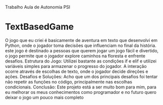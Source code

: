 Trabalho Aula de Autonomia PSI
<h1>TextBasedGame</h1>
O jogo que eu criei é basicamente de aventura em texto que desenvolvi em Python, onde o
jogador toma decisões que influenciam no final da história. este jogo é destinado a pessoas
que querem jogar um jogo fácil e divertido, o jogo permite que o jogador explore caminhos
na floresta e enfrente desafios.
Estrutura do Jogo:
Utilizei bastante as condições if e elif e utilizei variáveis simples para armazenar o progresso
do jogador. A interação ocorre através de escolhas de texto, onde o jogador decide direções
e ações.
Desafios e Soluções:
Acho que um dos principais desafios foi tentar não repetir as funções no código,
principalmente nas escolhas condicionais.
Conclusão:
Este projeto está a ser muito bom para mim, para eu melhorar os meus conhecimentos
como programador e no futuro quero deixar o jogo um pouco mais completo
